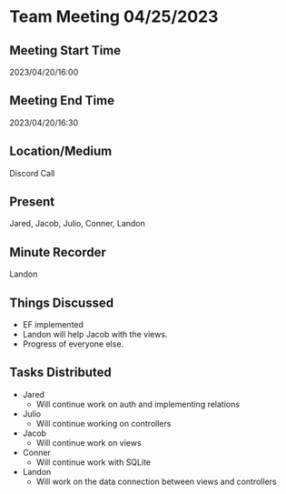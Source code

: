 
 # Team Meeting 04/25/2023

## Meeting Start Time
2023/04/20/16:00
## Meeting End Time
2023/04/20/16:30

## Location/Medium

Discord Call

## Present

Jared, Jacob, Julio, Conner, Landon

## Minute Recorder

Landon

## Things Discussed
* EF implemented
* Landon will help Jacob with the views.
* Progress of everyone else.

## Tasks Distributed
* Jared
  * Will continue work on auth and implementing relations
* Julio
  * Will continue working on controllers
* Jacob
  * Will continue work on views
* Conner
  * Will continue work with SQLite
 * Landon
	 * Will work on the data connection between views and controllers
